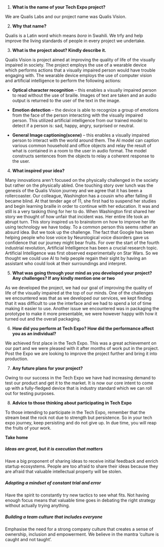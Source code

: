 1. **What is the name of your Tech Expo project?**

We are Qualis Labs and our project name was Qualis Vision.

2. **Why that name?**

Qualis is a Latin word which means *bora* in Swahili. We trfy and help improve the living standards of people in every project we undertake.

3. **What is the project about? Kindly describe it.**

Qualis Vision is project aimed at improving the quality of life of the visually impaired in society. The project employs the use of a wearable device which performs actions that a visually impaired person would have trouble engaging with. The wearable device employs the use of computer vision and artificial intelligence to perform the following actions:

-   **Optical character recognition** – this enables a visually impaired person to read without the use of braille. Images of text are taken and an audio output is returned to the user of the text in the image.
    
-   **Emotion detection** – the device is able to recognize a group of emotions from the face of the person interacting with the visually impaired person. This utilized artificial intelligence from our trained model to detect if a person is: sad, happy, angry, surprised or neutral.
    
-   **General Image captioning(scene)** – this enables a visually impaired person to interact with the world around them. The AI model can caption various common household and office objects and relay the result of what is contained in a room to the user in audio format. The model constructs sentences from the objects to relay a coherent response to the user.

4. **What inspired your idea?**

Many innovations aren't focused on the physically challenged in the society but rather on the physically abled. One touching story over lunch was the genesis of the Qualis Vision journey and we agree that it has been a rollercoaster. Our colleague, Washington has a cousin who after falling ill became blind. At that tender age of 11, she first had to suspend her studies and begin learning braille in order to continue with her education. It was and still is a very tasking thing for her to do. When Washington first shared her story we thought of how unfair that incident was. Her entire life took an abrupt turn. This story inspired us to brainstorm on how to improve her life using technology we have today. To a common person this seems rather an absurd idea. But we took up the challenge. The fact that Google has been helping people who lose voice by Neurological voice disorders gave us confidence that our journey might bear fruits. For over the start of the fourth industrial revolution, Artificial Intelligence has been a crucial research topic. Artificial Intelligence was first observed experimentally on Star Wars. So we thought we could use AI to help people regain their sight by having an assistant who could look at their surroundings and interpret.

5. **What was going through your mind as you developed your project? Any challenges? If any kindly mention one or two**

As we developed the project, we had our goal of improving the quality of life of the visually impaired at the top of our minds. One of the challenges we encountered was that as we developed our services, we kept finding that it was difficult to use the interface and we had to spend a lot of time making it easier to use. Another issue we encountered was in packaging the prototype to make it more presentable, we were however happy with how it turned out and the overall packaging.

6. **How did you perform at Tech Expo? How did the performance affect you as an individual?**

We achieved first place in the Tech Expo. This was a great achievement on our part and we were pleased with it after months of work put in the project. Post the Expo we are looking to improve the project further and bring it into production.

7. **Any future plans for your project?**

Owing to our success in the Tech Expo we have had increasing demand to test our product and get it to the market. It is now our core intent to come up with a fully-fledged device that is industry standard which we can roll out for testing purposes.

8. **Advice to those thinking about participating in Tech Expo**

To those intending to participate in the Tech Expo, remember that the stream beat the rock not due to strength but persistence. So in your tech expo journey, keep persisting and do not give up. In due time, you will reap the fruits of your work.


**Take home**

##### Ideas are great, but it is execution that matters
Have a big proponent of sharing ideas to receive initial feedback and enrich startup ecosystems. People are too afraid to share their ideas because they are afraid that valuable intellectual property will be stolen. 

##### Adopting a mindset of constant trial and error
Have the spirit to constantly try new tactics to see what fits. Not having enough focus means that valuable time goes in debating the right strategy without actually trying anything. 

##### Building a team culture that includes everyone
Emphasise the need for a strong company culture that creates a sense of ownership, inclusion and empowerment. We believe in the mantra ‘culture is caught and not taught’. 